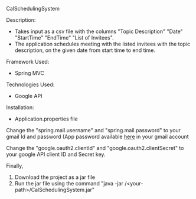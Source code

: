 CalSchedulingSystem

Description: 
- Takes input as a csv file with the columns "Topic Description"	"Date"	"StartTime"	"EndTime"	"List of Invitees".
- The application schedules meeting with the listed invitees with the topic description, on the given date from start time to end time.

Framework Used:
- Spring MVC

Technologies Used:
- Google API 

Installation:
- Application.properties file

Change the "spring.mail.username" and "spring.mail.password" to your gmail Id and password (App password available [here](https://myaccount.google.com/u/1/apppasswords?utm_source=google-account&utm_medium=myaccountsecurity&utm_campaign=tsv-settings&rapt=AEjHL4NbCJZrXOT24L96VfQlisw84p6-zeE-W-uFzTsn305dPz5CNp_Vci-Aj1THAA3zdoLYu3bmzN5-rL3L_VY2njALLYIsIw) in your gmail account

Change the "google.oauth2.clientId" and "google.oauth2.clientSecret" to your google API client ID and Secret key.

Finally,
1. Download the project as a jar file
2. Run the jar file using the command "java -jar /\<your-path>/CalSchedulingSystem.jar"
